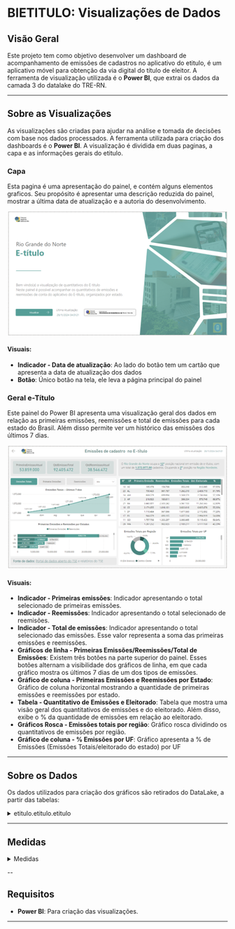 # BIETITULO: Visualizações de Dados

## Visão Geral

Este projeto tem como objetivo desenvolver um dashboard de acompanhamento de emissões de cadastros no aplicativo do etitulo, é um aplicativo móvel para obtenção da via digital do título de eleitor.
A ferramenta de visualização utilizada é o **Power BI**, que extrai os dados da camada 3 do datalake do TRE-RN.

---

## Sobre as Visualizações

As visualizações são criadas para ajudar na análise e tomada de decisões com base nos dados processados.
A ferramenta utilizada para criação dos dashboards é o **Power BI**.
A visualização é dividida em duas paginas, a capa e as informações gerais do etitulo.

### Capa

Esta pagina é uma apresentação do painel, e contém alguns elementos graficos. Seu propósito é apresentar uma descrição reduzida do painel, mostrar a última data de atualização e a autoria do desenvolvimento.


![Capa etitulo](assets/imagesReadme/etitulo_capa.png)

#### Visuais:
- **Indicador - Data de atualização**: Ao lado do botão tem um cartão que apresenta a data de atualização dos dados
- **Botão**: Único botão na tela, ele leva a página principal do painel


### Geral e-Título

Este painel do Power BI apresenta uma visualização geral dos dados em relação as primeiras emissões, reemissões e total de emissões para cada estado do Brasil. Além disso permite ver um histórico das emissões dos últimos 7 dias.

![geral etitulo](assets/imagesReadme/etitulo_geral.png)

#### Visuais:
- **Indicador - Primeiras emissões**: Indicador apresentando o total selecionado de primeiras emissões.
- **Indicador - Reemissões**: Indicador apresentando o total selecionado de reemisões.
- **Indicador - Total de emissões**: Indicador apresentando o total selecionado das emissões. Esse valor representa a soma das primeiras emissões e reemissões.
- **Gráficos de linha - Primeiras Emissões/Reemissões/Total de Emissões**: Existem três botões na parte superior do painel. Esses botões alternam a visibilidade dos gráficos de linha, em que cada gráfico mostra os últimos 7 dias de um dos tipos de emissões.
- **Gráfico de coluna - Primeiras Emissões e Reemissões por Estado**: Gráfico de coluna horizontal mostrando a quantidade de primeiras emissões e reemissões por estado.
- **Tabela - Quantitativo de Emissões e Eleitorado**: Tabela que mostra uma visão geral dos quantitativos de emissões e do eleitorado. Além disso, exibe o % da quantidade de emissões em relação ao eleitorado.
- **Gráficos Rosca -  Emissões totais por região**: Gráfico rosca dividindo os quantitativos de emissões por região.
- **Gráfico de coluna -  % Emissões por UF**: Gráfico apresenta a % de Emissões (Emissões Totais/eleitorado do estado) por UF

---

## Sobre os Dados

Os dados utilizados para criação dos gráficos são retirados do DataLake, a partir das tabelas:

<details>
<summary>etitulo.etitulo.etitulo</summary>

| Campo                      | Descrição                                                            | Tipo       | Exemplo                        |
|----------------------------|----------------------------------------------------------------------|------------|--------------------------------|
| **UF**                     | UF                                                                   | timestamp  | RN                             |
| **QTDE_PRIMEIRA_EMISSAO**  | Quantidade das primeiras emissões                                    | inteiro    | 887110                         |
| **QTDE_REMISSAO**          | Quantidade das reemissões                                            | inteiro    | 2541                           |
| **QTDE_EMISSAO**           | Quantidade das emissões                                              | inteiro    | 42232                          |
| **DATA_RASPAGEM**          | Data atualizações dos dados                                          | timestamp  | 2024-09-14 04:00:00+00:00      |
| **DATA_OBJETO**            | Data atualizações dos dados                                          | timestamp  | 2024-09-14 04:00:00+00:00      |
| **SG_UF**                  | UF                                                                   | string     | CO                             |
| **QT_ELEITORES_PERFIL**    | Quantidade Eleitores                                                 | inteiro    | 42232                          |
| **EXTRAIDO_EM**            | Data atualizações dos dados                                          | timestamp  | 2024-09-14 04:00:00+00:00      |
| **regiao_nome**            | Região do estado                                                     | string     | Centro-Oeste                   |
| **uf_brlocalidades**       | UF                                                                   | string     | RJ                             |
| **populacao_total**        | População total do estado                                            | inteiro    | 12223                          |

</details>

---
## Medidas

<details>
<summary>Medidas</summary>

PrimeiraEmissaoAtual - Quantidade de primeiras emissões considerando a ultima data (Existem varias duplicatas dos dados na tabela, então é necessário selecionar somente a última)
```DAX
CALCULATE(
    SUM('etitulo etitulo'[QTDE_PRIMEIRA_EMISSAO]),
    'etitulo etitulo'[DATA_OBJETO]=max('etitulo etitulo'[DATA_OBJETO])
)
```

QtdReemissõesAtual - Quantidade de reemissões considerando a última data.
```DAX
CALCULATE(
    SUM('etitulo etitulo'[QTDE_REMISSAO]),
    'etitulo etitulo'[DATA_OBJETO]=max('etitulo etitulo'[DATA_OBJETO])
)
```

QtdEmissõesTotais - Quantidade de emissões totais considerando ultima data
```DAX
CALCULATE(
    SUM('etitulo etitulo'[QTDE_EMISSAO]),
    'etitulo etitulo'[DATA_OBJETO]=max('etitulo etitulo'[DATA_OBJETO])
)
```

% Emissões por Eleitorado
```DAX
VAR totalEleitores = CALCULATE(
    SUM('etitulo etitulo'[QT_ELEITORES_PERFIL]),
    'etitulo etitulo'[DATA_OBJETO]=max('etitulo etitulo'[DATA_OBJETO])
)

VAR totalEmissoes = [QtdEmissaoTotal]

RETURN DIVIDE(totalEmissoes,totalEleitores)
```

Qtd. Eleitorado
```DAX
CALCULATE(
    SUM('etitulo etitulo'[QT_ELEITORES_PERFIL]),
    'etitulo etitulo'[DATA_OBJETO]=max('etitulo etitulo'[DATA_OBJETO])
)
```

Rank % Emissões
```DAX
RANKX(
    ALL('etitulo etitulo'[UF]),
    [% Emissoes por Eleitorado],
    ,DESC,
    Skip
)
```

Rank % Emissões RN
```DAX
CALCULATE(
    [Rank % Emissões],
    'etitulo etitulo'[UF]="RN"
)
```

QtdEmissãoTotalRN
```DAX
CALCULATE(
    SUM('etitulo etitulo'[QTDE_EMISSAO]),
    'etitulo etitulo'[DATA_OBJETO]=max('etitulo etitulo'[DATA_OBJETO]),
    'etitulo etitulo'[UF]="RN"
)
```

Rank % Emissões RN Nordeste
```DAX
CALCULATE(
    [Rank % Emissões],
    'etitulo etitulo'[UF]="RN",
    'etitulo etitulo'[regiao_nome]="Nordeste"
)
```
</details>


--
## Requisitos

- **Power BI**: Para criação das visualizações.
---

<!-- ## Instruções de Instalação

1. Clone o repositório:

```bash
git clone https://gitlab.com/seu-usuario/projeto-etl-visualizacoes.git
cd projeto-etl-visualizacoes -->